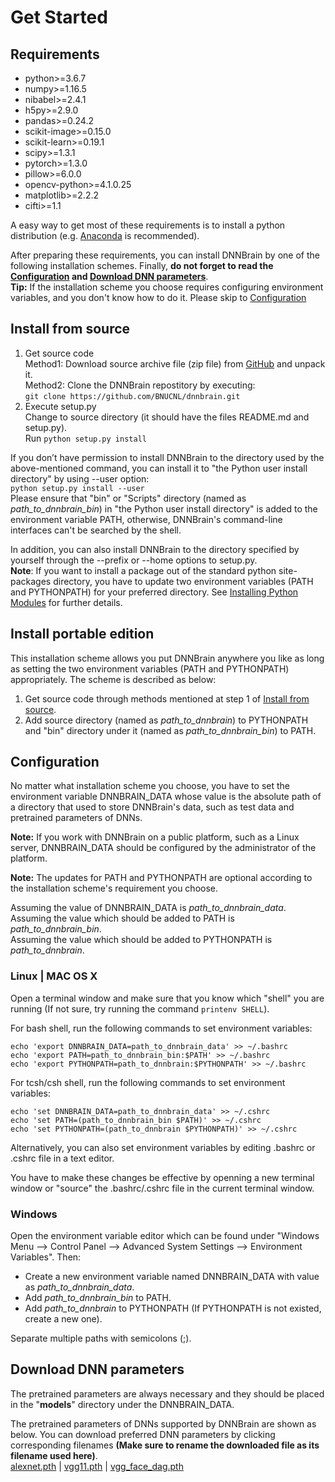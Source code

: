 # Get Started
## Requirements
- python>=3.6.7
- numpy>=1.16.5
- nibabel>=2.4.1
- h5py>=2.9.0
- pandas>=0.24.2
- scikit-image>=0.15.0
- scikit-learn>=0.19.1
- scipy>=1.3.1
- pytorch>=1.3.0
- pillow>=6.0.0
- opencv-python>=4.1.0.25
- matplotlib>=2.2.2
- cifti>=1.1

A easy way to get most of these requirements is to install a python distribution (e.g. [Anaconda](https://www.anaconda.com/products/individual) is recommended).  

After preparing these requirements, you can install DNNBrain by one of the following installation schemes. Finally, **do not forget to read the [Configuration](#configuration) and [Download DNN parameters](#download_dnn_parameters)**.  
**Tip:** If the installation scheme you choose requires configuring environment variables, and you don't know how to do it. Please skip to [Configuration](#configuration)

## Install from source
1. Get source code  
Method1: Download source archive file (zip file) from [GitHub](https://github.com/BNUCNL/dnnbrain) and unpack it.  
Method2: Clone the DNNBrain repostitory by executing:  
```git clone https://github.com/BNUCNL/dnnbrain.git```
2. Execute setup.py  
Change to source directory (it should have the files README.md and setup.py).  
Run ```python setup.py install```  

If you don’t have permission to install DNNBrain to the directory used by the above-mentioned command, you can install it to "the Python user install directory" by using --user option:  
```python setup.py install --user```  
Please ensure that "bin" or "Scripts" directory (named as *path_to_dnnbrain_bin*) in "the Python user install directory" is added to the environment variable PATH, otherwise, DNNBrain's command-line interfaces can't be searched by the shell.

In addition, you can also install DNNBrain to the directory specified by yourself through the --prefix or --home options to setup.py.  
**Note**: If you want to install a package out of the standard python site-packages directory, you have to update two environment variables (PATH and PYTHONPATH) for your preferred directory. See [Installing Python Modules](https://docs.python.org/3/install/index.html) for further details.

## Install portable edition
This installation scheme allows you put DNNBrain anywhere you like as long as setting the two environment variables (PATH and PYTHONPATH) appropriately. The scheme is described as below:  

1. Get source code through methods mentioned at step 1 of [Install from source](#install_from_source).  
2. Add source directory (named as *path_to_dnnbrain*) to PYTHONPATH and "bin" directory under it (named as *path_to_dnnbrain_bin*) to PATH.

## Configuration
No matter what installation scheme you choose, you have to set the environment variable DNNBRAIN_DATA whose value is the absolute path of a directory that used to store DNNBrain's data, such as test data and pretrained parameters of DNNs.  

**Note:** If you work with DNNBrain on a public platform, such as a Linux server, DNNBRAIN_DATA should be configured by the administrator of the platform.  

**Note:** The updates for PATH and PYTHONPATH are optional according to the installation scheme's requirement you choose.  

Assuming the value of DNNBRAIN_DATA is *path_to_dnnbrain_data*.  
Assuming the value which should be added to PATH is *path_to_dnnbrain_bin*.  
Assuming the value which should be added to PYTHONPATH is *path_to_dnnbrain*.

### Linux | MAC OS X
Open a terminal window and make sure that you know which "shell" you are running (If not sure, try running the command ```printenv SHELL```).

For bash shell, run the following commands to set environment variables:
```
echo 'export DNNBRAIN_DATA=path_to_dnnbrain_data' >> ~/.bashrc
echo 'export PATH=path_to_dnnbrain_bin:$PATH' >> ~/.bashrc
echo 'export PYTHONPATH=path_to_dnnbrain:$PYTHONPATH' >> ~/.bashrc
```

For tcsh/csh shell, run the following commands to set environment variables:
```
echo 'set DNNBRAIN_DATA=path_to_dnnbrain_data' >> ~/.cshrc
echo 'set PATH=(path_to_dnnbrain_bin $PATH)' >> ~/.cshrc
echo 'set PYTHONPATH=(path_to_dnnbrain $PYTHONPATH)' >> ~/.cshrc
```

Alternatively, you can also set environment variables by editing .bashrc or .cshrc file in a text editor.

You have to make these changes be effective by openning a new terminal window or "source" the .bashrc/.cshrc file in the current terminal window.

### Windows
Open the environment variable editor which can be found under "Windows Menu —> Control Panel —> Advanced System Settings —> Environment Variables". Then:  

- Create a new environment variable named DNNBRAIN_DATA with value as *path_to_dnnbrain_data*.
- Add *path_to_dnnbrain_bin* to PATH.
- Add *path_to_dnnbrain* to PYTHONPATH (If PYTHONPATH is not existed, create a new one).  

Separate multiple paths with semicolons (;).

## Download DNN parameters
The pretrained parameters are always necessary and they should be placed in the "**models**" directory under the DNNBRAIN_DATA.  

The pretrained parameters of DNNs supported by DNNBrain are shown as below. You can download preferred DNN parameters by clicking corresponding filenames **(Make sure to rename the downloaded file as its filename used here)**.  
[alexnet.pth](https://download.pytorch.org/models/alexnet-owt-4df8aa71.pth) | [vgg11.pth](https://download.pytorch.org/models/vgg11-bbd30ac9.pth) | [vgg_face_dag.pth](http://www.robots.ox.ac.uk/~albanie/models/pytorch-mcn/vgg_face_dag.pth)
